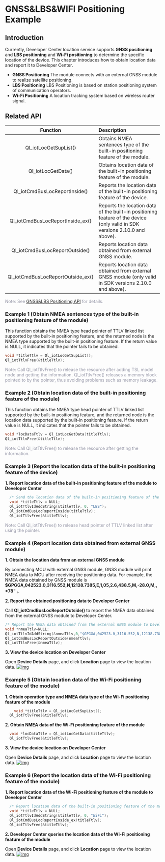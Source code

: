 # GNSS&LBS&WIFI Positioning Example

## **Introduction**

Currently, Developer Center location service supports __GNSS positioning__ and __LBS positioning__ and __Wi-Fi positioning__ to determine the specific location of the device. This chapter introduces how to obtain location data and report it to Developer Center.

* __GNSS Positioning__ 
  The module connects with an external GNSS module to realize satellite positioning.
* __LBS Positioning__ 
  LBS Positioning is based on station positioning system of communication operators.
* __Wi-Fi Positioning__ 
  A location tracking system based on wireless router signal.

## __Related API__

|             Function              | Description                                                  |
| :-------------------------------: | :----------------------------------------------------------- |
|       Ql_iotLocGetSupList()       | Obtains NMEA sentences type of the built-in positioning feature of the module. |
|        Ql_iotLocGetData()         | Obtains location data of the built-in positioning feature of the module. |
|   Ql_iotCmdBusLocReportInside()   | Reports the location data of the built-in positioning feature of the device. |
| Ql_iotCmdBusLocReportInside_ex()  | Reports the location data of the built-in positioning feature of the device (only valid in SDK versions 2.10.0 and above). |
|  Ql_iotCmdBusLocReportOutside()   | Reports location data obtained from external GNSS module.    |
| Ql_iotCmdBusLocReportOutside_ex() | Reports location data obtained from external GNSS module (only valid in SDK versions 2.10.0 and above). |

<font color=#999AAA >Note: See [GNSS&LBS Positioning API](/en/deviceDevelop/wifi/QuecOpen/api/wifi-quecopen-api-07.md) for details.</font>



### __Example 1 (Obtain NMEA sentences type of the built-in positioning feature of the module)__

This function obtains the NMEA type head pointer of TTLV linked list  supported by the built-in positioning feature, and the returned node is the NMEA type supported by the built-in positioning feature. If the return value is NULL, it indicates that the pointer fails to be obtained.

```c
void *titleTtlv = Ql_iotLocGetSupList();
Ql_iotTtlvFree(&titleTtlv);
```

<font color=#999AAA >Note: Call Ql_iotTtlvFree() to release the resource after adding TSL model node and getting the information. Ql_iotTtlvFree()  releases a memory block pointed to by the pointer, thus avoiding problems such as memory leakage.</font>



### __Example 2 (Obtain location data of the built-in positioning feature of the module)__

This function obtains the NMEA type head pointer of TTLV linked list  supported by the built-in positioning feature, and the returned node is the location data supported by the built-in positioning feature. If the return value is NULL, it indicates that the pointer fails to be obtained.

```c
void *locDataTtlv = Ql_iotLocGetData(titleTtlv);
Ql_iotTtlvFree(&titleTtlv);
```

<font color=#999AAA >Note: Call Ql_iotTtlvFree() to release the resource after getting the information.</font>




### __Example 3 (Report the location data of the built-in positioning feature of the device)__

__1. Report location data of the built-in positioning feature of the module to Developer Center__

```c
  /* Send the location data of the built-in positioning feature of the device */
  void *titleTtlv = NULL;
  Ql_iotTtlvIdAddString(&titleTtlv, 0, "LBS");
  Ql_iotCmdBusLocReportInside(titleTtlv);
  Ql_iotTtlvFree(&titleTtlv);
```

<font color=#999AAA >Note: Call Ql_iotTtlvFree() to release head pointer of TTLV linked list  after using the pointer.</font>

### __Example 4 (Report location data obtained from external GNSS module)__

__1. Obtain the location data from an external GNSS module__

By connecting MCU with external GNSS module, GNSS module will print NMEA data to MCU after receiving the positioning data. For example, the NMEA data obtained by GNSS module is __$GPGGA,042523.0,3116.552,N,12138.7385,E,1,05,2.6,438.5,M,-28.0,M,,*78"__ 。

__2. Report the obtained positioning data to Developer Center__

Call __Ql_iotCmdBusLocReportOutside()__ to report the NMEA data obtained from the external GNSS module to Developer Center.

```c
/* Report the NMEA data obtained from the external GNSS module to Developer Center */
void *nmeaTtlv=NULL;
Ql_iotTtlvIdAddString(&nmeaTtlv,0,"$GPGGA,042523.0,3116.552,N,12138.7385,E,1,05,2.6,438.5,M,-28.0,M,,*78");
Ql_iotCmdBusLocReportOutside(nmeaTtlv);
Ql_iotTtlvFree(&nmeaTtlv);
```

__3. View the device location on Developer Center__

Open __Device Details__ page, and click __Location__ page to view the location data.
<a data-fancybox title="img" href="/en/deviceDevelop/wifi/QuecOpen/resource/LBS&GNSS/Example-01.png">![img](/en/deviceDevelop/wifi/QuecOpen/resource/LBS&GNSS/Example-01.png)</a>

### **Example 5 (Obtain location data of the Wi-Fi positioning feature of the module)**
__1. Obtain operation type and NMEA data type of the Wi-Fi positioning feature of the module__

```c
	void *titleTtlv = Ql_iotLocGetSupList();
  Ql_iotTtlvFree(&titleTtlv); 
```

__2. Obtain NMEA data of the Wi-Fi positioning feature of the module__

```c
  void *locDataTtlv = Ql_iotLocGetData(titleTtlv);
  Ql_iotTtlvFree(&titleTtlv);
```


__3. View the device location on Developer Center__

Open __Device Details__ page, and click __Location__ page to view the location data.
<a data-fancybox title="img" href="/en/deviceDevelop/wifi/QuecOpen/resource/LBS&GNSS/Example-02.png">![img](/en/deviceDevelop/wifi/QuecOpen/resource/LBS&GNSS/Example-02.png)</a>


### __Example 6 (Report the location data of the Wi-Fi positioning feature of the module)__

__1. Report location data of the Wi-Fi positioning feature of the module to Developer Center__

```c
  /* Report location data of the built-in positioning feature of the module to Developer Center */
  void *titleTtlv = NULL;
  Ql_iotTtlvIdAddString(&titleTtlv, 0, "WiFi");
  Ql_iotCmdBusLocReportInside_ex(titleTtlv);
  Ql_iotTtlvFree(&titleTtlv);
```
__2. Developer Center queries the location data of the Wi-Fi positioning feature of the module__

Open __Device Details__ page, and click __Location__ page to view the location data.
<a data-fancybox title="img" href="/en/deviceDevelop/wifi/QuecOpen/resource/LBS&GNSS/Example-03.png">![img](/en/deviceDevelop/wifi/QuecOpen/resource/LBS&GNSS/Example-03.png)</a>







